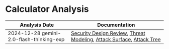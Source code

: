 # Calculator Analysis
| Analysis Date | Documentation |
|---------------|---------------|
| 2024-12-28 gemini-2.0-flash-thinking-exp | [Security Design Review](microsoft/calculator/2024-12-28-gemini-2.0-flash-thinking-exp/sec-design.md), [Threat Modeling](microsoft/calculator/2024-12-28-gemini-2.0-flash-thinking-exp/threat-modeling.md), [Attack Surface](microsoft/calculator/2024-12-28-gemini-2.0-flash-thinking-exp/attack-surface.md), [Attack Tree](microsoft/calculator/2024-12-28-gemini-2.0-flash-thinking-exp/attack-tree.md) |